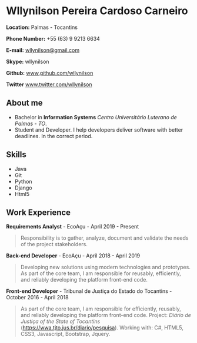 # Wllynilson Pereira Cardoso Carneiro

**Location:** Palmas - Tocantins

**Phone Number:** +55 (63) 9 9213 6634

**E-mail:** wllynilson@gmail.com

**Skype:** wllynilson

**Github:** www.github.com/wllynilson

**Twitter** www.twitter.com/wllynilson

## About me
* Bachelor in **Information Systems** _Centro Universitário Luterano de Palmas - TO_.
* Student and Developer. I help developers deliver software with better deadlines. In the correct period.

## Skills

* Java
* Git
* Python
* Django
* Html5 

## Work Experience

**Requirements Analyst** - EcoAçu - April 2019 - Present

> Responsibility is to gather, analyze, document and validate the needs of the project stakeholders.

**Back-end Developer** - EcoAçu - April 2018 - April 2019

> Developing new solutions using modern technologies and prototypes. As part of the core team, I am responsible for reusably, efficiently, and reliably developing the platform front-end code. 

**Front-end Developer** - Tribunal de Justiça do Estado do Tocantins - October 2016 - April 2018

> As part of the core team, I am responsible for efficiently, reusably, and reliably developing the platform front-end code. Project: *Diário de Justiça of the State of Tocantins* (https://wwa.tjto.jus.br/diario/pesquisa). Working with: C#, HTML5, CSS3, Javascript, Bootstrap, Jquery.
